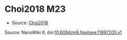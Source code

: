 <a name="material" />

# Choi2018 M23
<script type="application/ld+json">
  {
    "@context": "https://schema.org/",
    "@type": "ChemicalSubstance",
    "@id": "https://egonw.github.io/nanowiki/nanowiki534.html#material",
    "http://purl.org/dc/terms/conformsTo":
      {
        "@type": "CreativeWork",
        "@id": "https://bioschemas.org/profiles/ChemicalSubstance/0.4-RELEASE/"
      },
    "identfier": "534",
    "name": "Choi2018 M23",
    "url": "https://egonw.github.io/nanowiki/nanowiki534.html#material",
    "sameAs": "http://127.0.0.1/mediawiki/index.php/Special:URIResolver/Choi2018_M23"
  }
</script>


* Source: [Choi2018](Choi2018.md)


Source: NanoWiki 6, doi:[10.6084/m9.figshare.11897205.v1](https://doi.org/10.6084/m9.figshare.11897205.v1)
